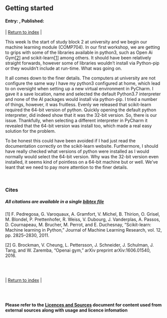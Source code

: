 ## Getting started 
#### Entry: <span id="index"></span>, Published: <span id="published"></span>

<span class="priv_entry" style="display: inline;"></span>
| 
[Return to index](../)
| 
<span class="next_entry" style="display: inline;"></span>


This week Is the start of study block 2 at university and we begin our machine learning module (COMP704). In our first workshop, we are getting to grips with some of the libraries available in python3, such as Open Ai Gym[[2](#c2)] and scikit-learn[[1](#c1)] among others. It should have been relatively straight forwards, however some of libraries wouldn’t install via Python-pip or they wouldn’t include at run-time. What was going on.

It all comes down to the finer details. The computers at university are not configure the same way I have my python3 configured at home, which lead to on oversight when setting up a new virtual environment in PyCharm. I gave it a save location, name and selected the default Python3.7 interpreter and none of the AI packages would install via python-pip. I tried a number of things, however, it was fruitless. Evenly we released that scikit-learn required the 64-bit version of python. Quickly opening the default python interpreter, did indeed show that it was the 32-bit version. So, there is our issue. Thankfully, when selecting a different interpreter in PyCharm it revealed that the 64-bit version was install too, which made a real easy solution for the problem.

To be honest this could have been avoided if I had just read the documentation correctly on the scikit-learn website. Furthermore, I should have really checked what versions of python were installed as I would normally would select the 64-bit version. Why was the 32-bit version even installed, it seems kind of pointless on a 64-bit machine but or well. We’ve leant that we need to pay more attention to the finer details.


<br />

### Cites
##### All citations are available in a single [bibtex file](../references.bib)

<p id="c1">
[1]  F. Pedregosa, G. Varoquaux, A. Gramfort, V. Michel, B. Thirion, O. Grisel, M. Blondel, P. Prettenhofer, R. Weiss, V. Dubourg, J. Vanderplas, A. Passos, D. Cournapeau, M. Brucher, M. Perrot, and E. Duchesnay, “Scikit-learn: Machine learning in Python,” Journal of Machine Learning Research, vol. 12, pp. 2825–2830, 2011.
</p>
<p id="c2">
[2] G. Brockman, V. Cheung, L. Pettersson, J. Schneider, J. Schulman, J. Tang, and W. Zaremba, “Openai gym,” arXiv preprint arXiv:1606.01540, 2016.

</p>

<br />
<br />

<span class="priv_entry" style="display: inline;"></span>
| 
[Return to index](../)
| 
<span class="next_entry" style="display: inline;"></span>

<br />
<br />

**Please refer to the [Licences and Sources](../resources/licences-and-sources) document for content used from external sources along with usage and licence infomation**

<br />

<script>
// Store the entry id and published values in a JS script, to make life easier with updateing links.
entry_id  = 0
published = "27-01-22" 
week = 1

document.getElementById("index").innerHTML = entry_id
document.getElementById("published").innerHTML   = `${published} (Week: ${week})`


next_page = "journal_"+ (entry_id + 1)
priv_page = "journal_"+ (entry_id - 1)

next_links = document.getElementsByClassName("next_entry")
priv_links = document.getElementsByClassName("priv_entry")

// atempt to fetch the next page. 
// if we get an ok responce display the next links, 
// otherwise we have most likely reaced the end.
fetch('./'+next_page+'.html')
    .then (
        responce => {
        if ( responce.ok ) 
            for ( let i in next_links )
                next_links[i].innerHTML = '<a href="./'+next_page+'">Next ></a>'
        }
    )

// only display the priv page link if we have gone past the first page.
// theres no need to fetch the prv page, since we know the min id is 0
if (entry_id > 0)
    for ( let i in priv_links )
        priv_links[i].innerHTML = '<a href="./'+priv_page+'">< Priv</a>'


</script>